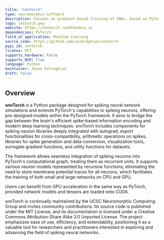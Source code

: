 ```yaml
---
title: "snnTorch"
type: neuromorphic-software
description: Focuses on gradient-based training of SNNs, based on PyTorch for GPU acceleration and gradient computation.
logo: snntorch.png
website: https://snntorch.readthedocs.io
dependencies: PyTorch
field_of_application: Machine Learning
source_code: https://github.com/jeshraghian/snntorch
pypi_id: snntorch
license: MIT
supports_hardware: False
supports_NIR: True
language: Python
maintainer: Jason Eshraghian
draft: false
---
```




## Overview
**snnTorch** is a Python package designed for spiking neural network simulations and extends PyTorch's capabilities to spiking neurons, offering pre-designed models within the PyTorch framework. It aims to bridge the gap between the brain's efficient spike-based information encoding and modern deep learning techniques. snnTorch includes components for spiking neuron libraries deeply integrated with autograd, export functionalities for cross-compatibility, arithmetic operations on spikes, libraries for spike generation and data conversion, visualization tools, surrogate gradient functions, and utility functions for datasets.

The framework allows seamless integration of spiking neurons into PyTorch's computational graph, treating them as recurrent units. It supports various neuron models represented by recursive functions, eliminating the need to store membrane potential traces for all neurons, which facilitates the training of both small and large networks on CPU and GPU. 

Users can benefit from GPU acceleration in the same way as PyTorch, provided network models and tensors are loaded onto CUDA.

snnTorch is continually maintained by the UCSC Neuromorphic Computing Group and invites community contributions. Its source code is published under the MIT License, and its 
documentation is licensed under a Creative Commons Attribution-Share Alike 3.0 Unported License. The project emphasizes ease of use, efficiency, and extendability, positioning it 
as a valuable tool for researchers and practitioners interested in exploring and advancing the field of spiking neural networks.
